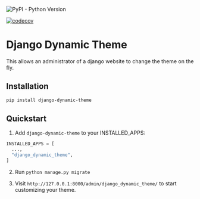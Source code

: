 ![PyPI - Python Version](https://img.shields.io/pypi/pyversions/django-dynamic-theme)


[![codecov](https://codecov.io/gh/Segelzwerg/django-dynamic-theme/graph/badge.svg?token=YBTYAESSWE)](https://codecov.io/gh/Segelzwerg/django-dynamic-theme)

# Django Dynamic Theme
This allows an administrator of a django website to change the theme on the fly.

## Installation

```sh
pip install django-dynamic-theme
```

## Quickstart

1. Add `django-dynamic-theme` to your INSTALLED_APPS:

```python
INSTALLED_APPS = [
  ...,
  "django_dynamic_theme",
]
```

2. Run `python manage.py migrate`

3. Visit `http://127.0.0.1:8000/admin/django_dynamic_theme/` to start customizing your theme.
